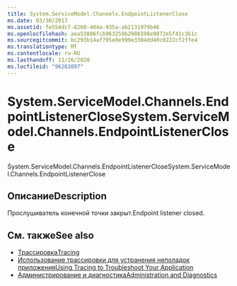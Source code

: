 ```yaml
---
title: System.ServiceModel.Channels.EndpointListenerClose
ms.date: 03/30/2017
ms.assetid: fe554dc7-8260-404a-935a-ab2131979b46
ms.openlocfilehash: aea53886fcb963259b2086598e9072e5f41c3b1c
ms.sourcegitcommit: bc293b14af795e0e999e3304dd40c0222cf2ffe4
ms.translationtype: MT
ms.contentlocale: ru-RU
ms.lasthandoff: 11/26/2020
ms.locfileid: "96263897"
---
```

# <a name="systemservicemodelchannelsendpointlistenerclose"></a><span data-ttu-id="c78cf-102">System.ServiceModel.Channels.EndpointListenerClose</span><span class="sxs-lookup"><span data-stu-id="c78cf-102">System.ServiceModel.Channels.EndpointListenerClose</span></span>

<span data-ttu-id="c78cf-103">System.ServiceModel.Channels.EndpointListenerClose</span><span class="sxs-lookup"><span data-stu-id="c78cf-103">System.ServiceModel.Channels.EndpointListenerClose</span></span>  
  
## <a name="description"></a><span data-ttu-id="c78cf-104">Описание</span><span class="sxs-lookup"><span data-stu-id="c78cf-104">Description</span></span>  

 <span data-ttu-id="c78cf-105">Прослушиватель конечной точки закрыт.</span><span class="sxs-lookup"><span data-stu-id="c78cf-105">Endpoint listener closed.</span></span>  
  
## <a name="see-also"></a><span data-ttu-id="c78cf-106">См. также</span><span class="sxs-lookup"><span data-stu-id="c78cf-106">See also</span></span>

- [<span data-ttu-id="c78cf-107">Трассировка</span><span class="sxs-lookup"><span data-stu-id="c78cf-107">Tracing</span></span>](index.md)
- [<span data-ttu-id="c78cf-108">Использование трассировки для устранения неполадок приложения</span><span class="sxs-lookup"><span data-stu-id="c78cf-108">Using Tracing to Troubleshoot Your Application</span></span>](using-tracing-to-troubleshoot-your-application.md)
- [<span data-ttu-id="c78cf-109">Администрирование и диагностика</span><span class="sxs-lookup"><span data-stu-id="c78cf-109">Administration and Diagnostics</span></span>](../index.md)
